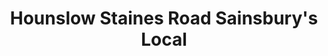 ---
title: "Hounslow Staines Road Sainsbury's Local"
url: /hounslow/hounslow-staines-road-sainsburys-local/
shop: convenience
---